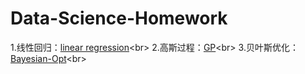 # Data-Science-Homework
1.线性回归：[linear regression](https://github.com/xdongming/Data-Science-Homework/blob/main/linear%20regression.ipynb)\<br>
2.高斯过程：[GP](https://github.com/xdongming/Data-Science-Homework/blob/main/GP.ipynb)\<br>
3.贝叶斯优化：[Bayesian-Opt](https://github.com/xdongming/Data-Science-Homework/blob/main/Bayesian-Opt.ipynb)\<br>
